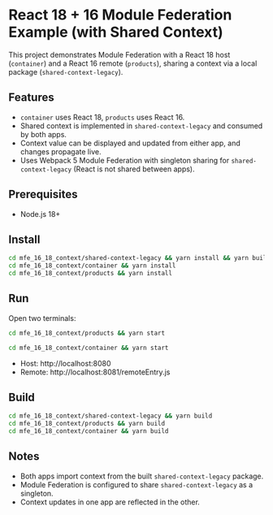 
# React 18 + 16 Module Federation Example (with Shared Context)

This project demonstrates Module Federation with a React 18 host (`container`) and a React 16 remote (`products`), sharing a context via a local package (`shared-context-legacy`).

## Features
- `container` uses React 18, `products` uses React 16.
- Shared context is implemented in `shared-context-legacy` and consumed by both apps.
- Context value can be displayed and updated from either app, and changes propagate live.
- Uses Webpack 5 Module Federation with singleton sharing for `shared-context-legacy` (React is not shared between apps).

## Prerequisites
- Node.js 18+

## Install
```bash
cd mfe_16_18_context/shared-context-legacy && yarn install && yarn build
cd mfe_16_18_context/container && yarn install
cd mfe_16_18_context/products && yarn install
```

## Run
Open two terminals:
```bash
cd mfe_16_18_context/products && yarn start
```
```bash
cd mfe_16_18_context/container && yarn start
```
- Host: http://localhost:8080
- Remote: http://localhost:8081/remoteEntry.js

## Build
```bash
cd mfe_16_18_context/shared-context-legacy && yarn build
cd mfe_16_18_context/products && yarn build
cd mfe_16_18_context/container && yarn build
```

## Notes
- Both apps import context from the built `shared-context-legacy` package.
- Module Federation is configured to share `shared-context-legacy` as a singleton.
- Context updates in one app are reflected in the other.



